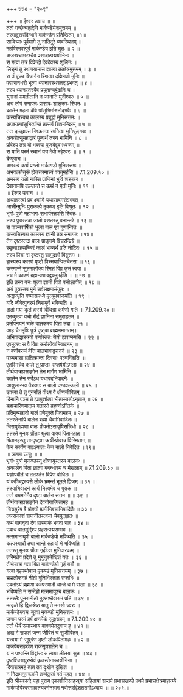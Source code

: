 +++
title = "२०९"

+++
॥ ईश्वर उवाच ॥ ॥  
ततो गच्छेन्महादेवि मार्कण्डेयेशमुत्तमम् ॥  
तस्मादुत्तरदिग्भागे मार्कण्डेन प्रतिष्ठितम् ॥१॥  
सावित्र्याः पूर्वभागे तु नातिदूरे व्यवस्थितम् ॥  
महर्षिरभवत्पूर्वं मार्कण्डेय इति श्रुतः ॥ २ ॥  
अजरश्चामरश्चैव प्रसादात्पद्मयोनिनः ॥  
स गत्वा तत्र विप्रेन्द्रो देवदेवस्य शूलिनः ॥  
लिङ्गं तु स्थापयामास ज्ञात्वा तत्क्षेत्रमुत्तमम् ॥ ३ ॥  
स तं पूज्य विधानेन स्थित्वा दक्षिणतो मुनिः ॥  
पद्मासनधरो भूत्वा ध्यानावस्थस्तदाऽभवत् ॥ ४ ॥  
तस्य ध्यानरतस्यैव प्रयुतान्यर्बुदानि च ॥  
युगानां समतीतानि न जानाति मुनीश्वरः ॥ ५ ॥  
अथ लोपं समापन्नः प्रासादः शाङ्करः स्थितः ॥  
कालेन महता देवि पांसुभिर्मारुतोद्भवैः ॥ ६ ॥  
कस्यचित्त्वथ कालस्य प्रबुद्धो मुनिसत्तमः ॥  
अपश्यत्पांसुभिर्व्याप्तं तत्सर्वं शिवमन्दिरम् ॥ ७ ॥  
ततः कृच्छ्रात्स निष्क्रान्तः खनित्वा मुनिपुङ्गवः ॥  
अकरोत्सुमहाद्वारं पूजार्थं तस्य भामिनि ॥ ८ ॥  
प्रविश्य तत्र यो भक्त्या पूजयेद्वृषभध्वजम् ॥  
स याति परमं स्थानं यत्र देवो महेश्वरः ॥ ॥ ९ ॥  
देव्युवाच ॥  
अमरत्वं कथं प्राप्तो मार्कण्ण्डो मुनिसत्तमः ॥  
अभवत्कौतुकं ह्येतत्तस्मात्त्वं वक्तुमर्हसि ॥ 7.1.209.१० ॥  
अमरत्वं यतो नास्ति प्राणिनां भुवि शङ्कर ॥  
देवानामपि कल्पान्ते स कथं न मृतो मुनिः ॥ ११ ॥  
॥ ईश्वर उवाच ॥ ॥  
अथातस्त्वां प्रव क्ष्यामि यथासावमरोऽभवत् ॥  
आसीन्मुनिः पुराकल्पे मृकण्ड इति विश्रुतः ॥ १२ ॥  
भृगोः पुत्रो महाभागः सभार्यस्तपसि स्थितः ॥  
तस्य पुत्रस्तदा जातो वसतस्तु वनान्तरे ॥ १३ ॥  
स पाञ्चवार्षिको भूत्वा बाल एव गुणान्वितः ॥  
कस्यचित्त्वथ कालस्य ज्ञानी तत्र समागतः ॥१४॥  
तेन दृष्टस्तदा बालः प्राङ्गणे विचरन्प्रिये ॥  
स्मृत्वाऽहसच्चिरं कालं भाव्यर्थं प्रति नोदितः ॥ १५ ॥  
तस्य पित्रा स दृष्टस्तु सामुद्रज्ञो विदुत्तमः ॥  
हास्यस्य कारणं पृष्टो विस्मयान्वितचेतसा ॥ १६ ॥  
कस्मान्मे सुतमालोक्य स्मितं विप्र कृतं त्वया ॥  
तत्र मे कारणं ब्रह्मन्यथावद्वक्तुमर्हसि ॥ ॥ १७ ॥  
इति तस्य वचः श्रुत्वा ज्ञानी विप्रो वचोऽब्रवीत् ॥ १८ ॥  
अयं पुत्रस्तव मुने सर्वलक्षणसंयुतः ॥  
अद्यप्रभृति षण्मासमध्ये मृत्युमवाप्स्यति ॥ १९ ॥  
यदि जीवेत्पुनरयं चिरायुर्वै भविष्यति ॥  
अतो मया कृतं हास्यं विचित्रा कर्मणो गतिः ॥ 7.1.209.२० ॥  
एतच्छ्रुत्वा वचो रौद्रं ज्ञानिना समुदाहृतम् ॥  
व्रतोपनयनं चक्रे बालकस्य पिता तदा ॥ २१ ॥  
आह चैनमृषिः पुत्रं दृष्ट्वा ब्राह्मणमागतम्॥  
अभिवाद्यास्त्रयो वर्णास्ततः श्रेयो ह्यवाप्स्यसि ॥ २२ ॥  
एवमुक्तः स वै विप्रः करोत्येवाभिवादनम् ॥  
न वर्णावरजं वेत्ति बालभावाद्वरानने ॥ २३ ॥  
पञ्चमासा ह्यतिक्रान्ता दिवसाः पञ्चविंशतिः ॥  
एतस्मिन्नेव काले तु प्राप्ताः सप्तर्षयोऽमलाः ॥ २४ ॥  
तीर्थयात्राप्रसङ्गेन तेन मार्गेण भामिनि ॥  
कालेन तेन सर्वेऽथ यथावदभिवादनैः ॥  
आयुष्मान्भव तैरुक्तः स बालो दण्डवल्कली ॥ २५ ॥  
उक्त्वा ते तु पुनर्बालं वीक्ष्य वै क्षीणजीवितम् ॥  
दिनानि पञ्च ते ह्यायुर्ज्ञात्वा भीतास्ततोऽनृतात् ॥ २६ ॥  
ब्रह्मचारिणमादाय गतास्ते ब्रह्मणोऽन्तिके ॥  
प्रतिमुच्याग्रतो बालं प्रणेमुस्ते पितामहम् ॥ २७ ॥  
ततस्तेनापि बालेन ब्रह्मा चैवाभिवादितः ॥  
चिरायुर्ब्रह्मणा बालः प्रोक्तोऽसावृषिसन्निधौ ॥ २८ ॥  
ततस्ते मुनयः प्रीताः श्रुत्वा वाक्यं पितामहात् ॥  
पितामहस्तु तान्दृष्ट्वा ऋषीन्प्रोवाच विस्मितान् ॥  
केन कार्येण वाऽऽयाताः केन बालो निवेदितः ॥२९॥  
॥ ऋषय ऊचुः ॥ ॥  
भृगोः पुत्रो मृकण्डस्तु क्षीणायुस्तस्य बालकः ॥  
अकालेन पिता ज्ञात्वा बबन्धास्य च मेखलाम् ॥ 7.1.209.३० ॥  
यज्ञोपवीतं च ततस्तेन विप्रेण बोधितः ॥  
यं कञ्चिद्द्रक्ष्यसे लोके भ्रमन्तं भूतले द्विजम् ॥ ३१ ॥  
तस्याभिवादनं कार्यं नित्यमेव च पुत्रक ॥  
 ततो वयमनेनैव दृष्टा बालेन सत्तम ॥ ॥ ३२ ॥  
तीर्थयात्राप्रसङ्गेन दैवयोगात्पितामह ॥  
चिरायुरेष वै प्रोक्तो ह्यमीभिश्चाभिवादितैः ॥ ३३ ॥  
त्वत्सकाशं समानीतस्त्वया चैवमुदाहृतः ॥  
कथं वागनृता देव ह्यस्माकं भवता सह ॥ ३४ ॥  
उवाच बालमुद्दिश्य प्रहसन्पद्मसम्भवः ॥  
मत्समानायुषो बालो मार्कण्डेयो भविष्यति ॥ ३५ ॥  
कल्पस्यादौ तथा चान्ते सहायो मे भविष्यति ॥  
ततस्तु मुनयः प्रीता गृहीत्वा मुनिदारकम् ॥  
तस्मिन्नेव प्रदेशे तु मुमुचुश्चेष्टितं यतः ॥ ३६ ॥  
तीर्थयात्रां गता विप्रा मार्कण्डेयो गृहं ययौ ॥  
गत्वा गृहमथोवाच मृकण्डं मुनिसत्तमम् ॥ ३७ ॥  
ब्रह्मलोकमहं नीतो मुनिभिस्तात सप्तभिः ॥  
उक्तोऽयं ब्रह्मणा कल्पस्यादौ चान्ते च मे सखा ॥ ३८ ॥  
भविष्यति न सन्देहो मत्समायुश्च बालकः ॥  
ततस्तैः पुनरानीतो मुक्तश्चैवाश्रमं प्रति ॥ ३९ ॥  
मत्कृते हि द्विजश्रेष्ठ यातु ते मनसो ज्वरः ॥  
मार्कण्डेयवचः श्रुत्वा मृकण्डो मुनिसत्तमः ॥  
जगाम परमं हर्षं क्षणमेकं सुदुःसहम् ॥ 7.1.209.४० ॥  
ततौ धैर्यं समास्थाय वाक्यमेतदुवाच ह ॥ ४१ ॥  
अद्य मे सफलं जन्म जीवितं च सुजीवितम् ॥  
यत्त्वया मे सुपुत्रेण दृष्टो लोकपितामहः ॥ ४२ ॥  
वाजपेयसहस्रेण राजसूयशतेन च ॥  
यं न पश्यन्ति विद्वांसः स त्वया लीलया सुत ॥ ४३ ॥  
दृष्टश्चिरायुरप्येवं कृतस्तेनाब्जयोनिना ॥  
दिवारात्रमहं तात तव दुःखेन दुखितः ॥  
न निद्रामनुगच्छामि तन्मेदुःखं गतं महत् ॥ ४४ ॥  
इति श्रीस्कान्दे महा पुराण एकाशीतिसाहस्र्यां संहितायां सप्तमे प्रभासखण्डे प्रथमे प्रभासक्षेत्रमाहात्म्ये मार्कण्डेयेश्वरमाहात्म्यवर्णनन्नाम नवोत्तरद्विशततमोऽध्यायः ॥ ॥ २०९.॥